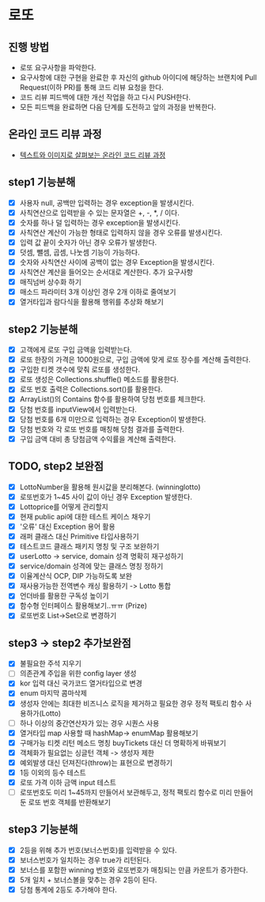 # 로또
## 진행 방법
* 로또 요구사항을 파악한다.
* 요구사항에 대한 구현을 완료한 후 자신의 github 아이디에 해당하는 브랜치에 Pull Request(이하 PR)를 통해 코드 리뷰 요청을 한다.
* 코드 리뷰 피드백에 대한 개선 작업을 하고 다시 PUSH한다.
* 모든 피드백을 완료하면 다음 단계를 도전하고 앞의 과정을 반복한다.

## 온라인 코드 리뷰 과정
* [텍스트와 이미지로 살펴보는 온라인 코드 리뷰 과정](https://github.com/next-step/nextstep-docs/tree/master/codereview)


## step1 기능분해
* [X] 사용자 null, 공백만 입력하는 경우 exception을 발생시킨다.
* [X] 사칙연산으로 입력받을 수 있는 문자열은 +, -, *, / 이다.
* [X] 숫자를 하나 덜 입력하는 경우 exception을 발생시킨다.
* [X] 사칙연산 계산이 가능한 형태로 입력하지 않을 경우 오류를 발생시킨다.
* [X] 입력 값 끝이 숫자가 아닌 경우 오류가 발생한다.
* [X] 덧셈, 뺄셈, 곱셈, 나눗셈 기능이 가능하다.
* [X] 숫자와 사칙연산 사이에 공백이 없는 경우 Exception을 발생시킨다.
* [X] 사칙연산 계산을 들어오는 순서대로 계산한다.
추가 요구사항
* [X] 매직넘버 상수화 하기
* [X] 매소드 파라미터 3개 이상인 경우 2개 이하로 줄여보기
* [X] 열거타입과 람다식을 활용해 행위를 추상화 해보기

## step2 기능분해
* [X] 고객에게 로또 구입 금액을 입력받는다. 
* [X] 로또 한장의 가격은 1000원으로, 구입 금액에 맞게 로또 장수를 계산해 출력한다.
* [X] 구입한 티켓 갯수에 맞춰 로또를 생성한다.
* [X] 로또 생성은 Collections.shuffle() 메소드를 활용한다.
* [X] 로또 번호 출력은 Collections.sort()를 활용한다.
* [X] ArrayList()의 Contains 함수를 활용하여 당첨 번호를 체크한다.
* [X] 당첨 번호를 inputView에서 입력받는다.
* [X] 당첨 번호를 6개 미만으로 입력하는 경우 Exception이 발생한다.
* [X] 당첨 번호와 각 로또 번호를 매칭해 당첨 결과를 출력한다.
* [X] 구입 금액 대비 총 당첨금액 수익률을 계산해 출력한다.

## TODO, step2 보완점
* [X] LottoNumber을 활용해 원시값을 분리해본다. (winninglotto)
* [X] 로또번호가 1~45 사이 값이 아닌 경우 Exception 발생한다.
* [X] Lottoprice를 어떻게 관리할지
* [X] 현재 public api에 대한 테스트 케이스 채우기
* [X] '오류' 대신 Exception 용어 활용 
* [X] 래퍼 클래스 대신 Primitive 타입사용하기
* [X] 테스트코드 클래스 패키지 명칭 및 구조 보완하기
* [X] userLotto -> service, domain 성격 명확히 재구성하기
* [X] service/domain 성격에 맞는 클래스 명칭 정하기
* [X] 이율계산식 OCP, DIP 가능하도록 보완
* [X] 재사용가능한 전역변수 캐싱 활용하기 -> Lotto 통합
* [X] 언더바를 활용한 구독성 높이기
* [X] 함수형 인터페이스 활용해보기..ㅠㅠ (Prize)
* [X] 로또번호 List->Set으로 변경하기

## step3 -> step2 추가보완점
* [X] 불필요한 주석 지우기
* [ ] 의존관계 주입을 위한 config layer 생성
* [X] kor 입력 대신 국가코드 열거타입으로 변경
* [X] enum 마지막 콤마삭제
* [X] 생성자 안에는 최대한 비즈니스 로직을 제거하고 필요한 경우 정적 팩토리 함수 사용하가(Lotto)
* [ ] 하나 이상의 중간연산자가 있는 경우 시퀀스 사용
* [X] 열거타입 map 사용할 때 hashMap-> enumMap 활용해보기
* [X] 구매가능 티켓 리턴 메소드 명칭 buyTickets 대신 더 명확하게 바꿔보기
* [X] 객체화가 필요없는 싱글턴 객체 ->  생성자 제한
* [X] 예외발생 대신 던져진다(throw)는 표현으로 변경하기
* [X] 1등 이외의 등수 테스트
* [X] 로또 가격 이하 금액 input 테스트
* [ ] 로또번호도 미리 1~45까지 만들어서 보관해두고, 정적 팩토리 함수로 미리 만들어둔 로또 번호 객체를 반환해보기

## step3 기능분해
* [X] 2등을 위해 추가 번호(보너스번호)를 입력받을 수 있다.
* [X] 보너스번호가 일치하는 경우 true가 리턴된다.
* [X] 보너스를 포함한 winning 번호와 로또번호가 매칭되는 만큼 카운트가 증가한다.
* [X] 5개 일치 + 보너스볼을 맞추는 경우 2등이 된다. 
* [X] 당첨 통계에 2등도 추가해야 한다.
